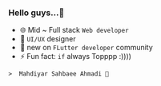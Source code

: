 ### Hello guys...👋

- 🌐 Mid ~ Full stack `Web developer`
- 🎨 `UI/UX` designer
- 💠 new on `FLutter developer` community
- ⚡ Fun fact: `if` always Topppp :))))
 ```
 >  Mahdiyar Sahbaee Ahmadi 💚
```
